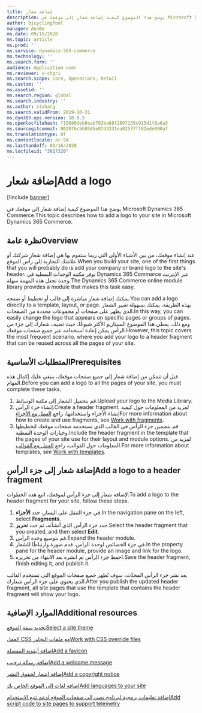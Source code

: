 ```yaml
---
title: إضافة شعار
description: يوضح هذا الموضوع كيفية إضافة شعار إلى موقعك في Microsoft Dynamics 365 Commerce.
author: bicyclingfool
manager: AnnBe
ms.date: 09/15/2020
ms.topic: article
ms.prod: ''
ms.service: dynamics-365-commerce
ms.technology: ''
ms.search.form: ''
audience: Application user
ms.reviewer: v-chgri
ms.search.scope: Core, Operations, Retail
ms.custom: ''
ms.assetid: ''
ms.search.region: global
ms.search.industry: ''
ms.author: stuharg
ms.search.validFrom: 2019-10-31
ms.dyn365.ops.version: 10.0.5
ms.openlocfilehash: f15680deb0eab763ba68f2897139c915d1f8a6a3
ms.sourcegitcommit: 8028fbc5b9585e87d3331ea02577ff82ede090af
ms.translationtype: HT
ms.contentlocale: ar-SA
ms.lasthandoff: 09/16/2020
ms.locfileid: "3817320"
---
```

# <a name="add-a-logo"></a><span data-ttu-id="d6dc1-103">إضافة شعار</span><span class="sxs-lookup"><span data-stu-id="d6dc1-103">Add a logo</span></span>

[!include [banner](includes/banner.md)]

<span data-ttu-id="d6dc1-104">يوضح هذا الموضوع كيفية إضافة شعار إلى موقعك في Microsoft Dynamics 365 Commerce.</span><span class="sxs-lookup"><span data-stu-id="d6dc1-104">This topic describes how to add a logo to your site in Microsoft Dynamics 365 Commerce.</span></span>

## <a name="overview"></a><span data-ttu-id="d6dc1-105">نظرة عامة</span><span class="sxs-lookup"><span data-stu-id="d6dc1-105">Overview</span></span>

<span data-ttu-id="d6dc1-106">عند إنشاء موقعك، من بين الأشياء الأولى التي ربما ستقوم بها هي إضافة شعار شركتك أو علامتك التجارية إلى رأس الموقع.</span><span class="sxs-lookup"><span data-stu-id="d6dc1-106">When you build your site, one of the first things that you will probably do is add your company or brand logo to the site's header.</span></span> <span data-ttu-id="d6dc1-107">توفر مكتبة الوحدات النمطية في Dynamics 365 Commerce عبر الإنترنت وحدة تجعل هذه المهمة سهلة.</span><span class="sxs-lookup"><span data-stu-id="d6dc1-107">The Dynamics 365 Commerce online module library provides a module that makes this task easy.</span></span>

<span data-ttu-id="d6dc1-108">يمكنك إضافة شعار مباشرة إلى قالب أو تخطيط أو صفحة.</span><span class="sxs-lookup"><span data-stu-id="d6dc1-108">You can add a logo directly to a template, layout, or page.</span></span> <span data-ttu-id="d6dc1-109">بهذه الطريقة، يمكنك بسهولة تغيير الشعار الذي يظهر على صفحات أو مجموعات محددة من الصفحات.</span><span class="sxs-lookup"><span data-stu-id="d6dc1-109">In this way, you can easily change the logo that appears on specific pages or groups of pages.</span></span> <span data-ttu-id="d6dc1-110">ومع ذلك، يغطي هذا الموضوع السيناريو الأكثر شيوعًا، حيث تضيف شعارك إلى جزء من الرأس يمكن إعادة استخدامه عبر جميع صفحات موقعك.</span><span class="sxs-lookup"><span data-stu-id="d6dc1-110">However, this topic covers the most frequent scenario, where you add your logo to a header fragment that can be reused across all the pages of your site.</span></span>

## <a name="prerequisites"></a><span data-ttu-id="d6dc1-111">المتطلبات الأساسية</span><span class="sxs-lookup"><span data-stu-id="d6dc1-111">Prerequisites</span></span>

<span data-ttu-id="d6dc1-112">قبل أن تتمكن من إضافة شعار إلى جميع صفحات موقعك، ينبغي عليك إكمال هذه المهام.</span><span class="sxs-lookup"><span data-stu-id="d6dc1-112">Before you can add a logo to all the pages of your site, you must complete these tasks.</span></span>

1. <span data-ttu-id="d6dc1-113">قم بتحميل الشعار إلى مكتبة الوسائط.</span><span class="sxs-lookup"><span data-stu-id="d6dc1-113">Upload your logo to the Media Library.</span></span>
1. <span data-ttu-id="d6dc1-114">إنشاء جزء الرأس.</span><span class="sxs-lookup"><span data-stu-id="d6dc1-114">Create a header fragment.</span></span> <span data-ttu-id="d6dc1-115">لمزيد من المعلومات حول كيفية إنشاء الأجزاء واستخدامها، راجع [العمل مع الأجزاء](work-with-fragments.md)</span><span class="sxs-lookup"><span data-stu-id="d6dc1-115">For more information about how to create and use fragments, see [Work with fragments](work-with-fragments.md).</span></span>
1. <span data-ttu-id="d6dc1-116">قم بتضمين جزء الرأس في القالب الذي تستخدمه صفحات موقعك لتخطيطها وخيارات الوحدة النمطية.</span><span class="sxs-lookup"><span data-stu-id="d6dc1-116">Include the header fragment in the template that the pages of your site use for their layout and module options.</span></span> <span data-ttu-id="d6dc1-117">لمزيد من المعلومات حول القوالب، راجع [العمل مع القوالب](work-with-templates.md).</span><span class="sxs-lookup"><span data-stu-id="d6dc1-117">For more information about templates, see [Work with templates](work-with-templates.md).</span></span>

## <a name="add-a-logo-to-a-header-fragment"></a><span data-ttu-id="d6dc1-118">إضافة شعار إلى جزء الرأس</span><span class="sxs-lookup"><span data-stu-id="d6dc1-118">Add a logo to a header fragment</span></span>

<span data-ttu-id="d6dc1-119">لإضافة شعار إلى جزء الرأس لموقعك، اتبع هذه الخطوات.</span><span class="sxs-lookup"><span data-stu-id="d6dc1-119">To add a logo to the header fragment for your site, follow these steps.</span></span>

1. <span data-ttu-id="d6dc1-120">في جزء التنقل على اليسار، حدد **الأجزاء**.</span><span class="sxs-lookup"><span data-stu-id="d6dc1-120">In the navigation pane on the left, select **Fragments**.</span></span>
1. <span data-ttu-id="d6dc1-121">حدد جزء الرأس الذي أنشأته، ثم حدد **تحرير**.</span><span class="sxs-lookup"><span data-stu-id="d6dc1-121">Select the header fragment that you created, and then select **Edit**.</span></span>
1. <span data-ttu-id="d6dc1-122">قم بتوسيع وحدة الرأس.</span><span class="sxs-lookup"><span data-stu-id="d6dc1-122">Expand the header module.</span></span>
1. <span data-ttu-id="d6dc1-123">في جزء الخصائص لوحدة الرأس، قدم صورة وارتباطًا للشعار.</span><span class="sxs-lookup"><span data-stu-id="d6dc1-123">In the property pane for the header module, provide an image and link for the logo.</span></span> 
1. <span data-ttu-id="d6dc1-124">احفظ جزء الرأس ثم انشره بعد الانتهاء من تحريره.</span><span class="sxs-lookup"><span data-stu-id="d6dc1-124">Save the header fragment, finish editing it, and publish it.</span></span>

<span data-ttu-id="d6dc1-125">بعد نشر جزء الرأس المحدّث، سوف تُظهر جميع صفحات الموقع التي تستخدم القالب الذي يحتوي على جزء الرأس شعارك.</span><span class="sxs-lookup"><span data-stu-id="d6dc1-125">After you publish the updated header fragment, all site pages that use the template that contains the header fragment will show your logo.</span></span>

## <a name="additional-resources"></a><span data-ttu-id="d6dc1-126">الموارد الإضافية</span><span class="sxs-lookup"><span data-stu-id="d6dc1-126">Additional resources</span></span>

[<span data-ttu-id="d6dc1-127">تحديد سمة الموقع</span><span class="sxs-lookup"><span data-stu-id="d6dc1-127">Select a site theme</span></span>](select-site-theme.md)

[<span data-ttu-id="d6dc1-128">العمل CSS مع ملفات التجاوز</span><span class="sxs-lookup"><span data-stu-id="d6dc1-128">Work with CSS override files</span></span>](css-override-files.md)

[<span data-ttu-id="d6dc1-129">إضافة أيقونة المفضلة</span><span class="sxs-lookup"><span data-stu-id="d6dc1-129">Add a favicon</span></span>](add-favicon.md)

[<span data-ttu-id="d6dc1-130">إضافة رسالة ترحيب</span><span class="sxs-lookup"><span data-stu-id="d6dc1-130">Add a welcome message</span></span>](add-welcome-message.md)

[<span data-ttu-id="d6dc1-131">إضافة إشعار لحقوق النشر</span><span class="sxs-lookup"><span data-stu-id="d6dc1-131">Add a copyright notice</span></span>](add-copyright-notice.md)

[<span data-ttu-id="d6dc1-132">إضافة لغات إلى الموقع الخاص بك</span><span class="sxs-lookup"><span data-stu-id="d6dc1-132">Add languages to your site</span></span>](add-languages-to-site.md)

[<span data-ttu-id="d6dc1-133">إضافة تعليمات برمجية لبرنامج نصي إلى صفحات الموقع لدعم تتبع الاستخدام</span><span class="sxs-lookup"><span data-stu-id="d6dc1-133">Add script code to site pages to support telemetry</span></span>](add-telemetry.md)

